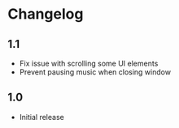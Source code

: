# Changelog

## 1.1

- Fix issue with scrolling some UI elements
- Prevent pausing music when closing window

## 1.0

- Initial release